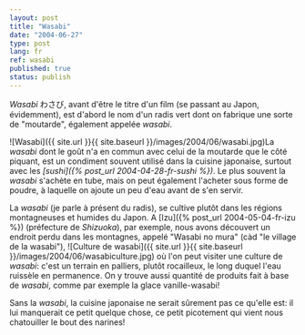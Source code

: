 ```yaml
---
layout: post
title: "Wasabi"
date: "2004-06-27"
type: post
lang: fr
ref: wasabi
published: true
status: publish
---
```




_Wasabi_ わさび, avant d'être le titre d'un film (se passant au Japon, évidemment), est d'abord le nom d'un radis vert dont on fabrique une sorte de "moutarde", également appelée _wasabi_.

![Wasabi]({{ site.url }}{{ site.baseurl }}/images/2004/06/wasabi.jpg)La _wasabi_ dont le goût n'a en commun avec celui de la moutarde que le côté piquant, est un condiment souvent utilisé dans la cuisine japonaise, surtout avec les _[sushi]({% post_url 2004-04-28-fr-sushi %})_. Le plus souvent la _wasabi_ s'achète en tube, mais on peut également l'acheter sous forme de poudre, à laquelle on ajoute un peu d'eau avant de s'en servir.

La _wasabi_ (je parle à présent du radis), se cultive plutôt dans les régions montagneuses et humides du Japon. A [Izu]({% post_url 2004-05-04-fr-izu %}) (préfecture de _Shizuoka_), par exemple, nous avons découvert un endroit perdu dans les montagnes, appelé "Wasabi no mura" (càd "le village de la wasabi"), ![Culture de wasabi]({{ site.url }}{{ site.baseurl }}/images/2004/06/wasabiculture.jpg) où l'on peut visiter une culture de _wasabi_: c'est un terrain en palliers, plutôt rocailleux, le long duquel l'eau ruissèle en permanence. On y trouve aussi quantité de produits fait à base de _wasabi_, comme par exemple la glace vanille-wasabi!

Sans la _wasabi_, la cuisine japonaise ne serait sûrement pas ce qu'elle est: il lui manquerait ce petit quelque chose, ce petit picotement qui vient nous chatouiller le bout des narines!


